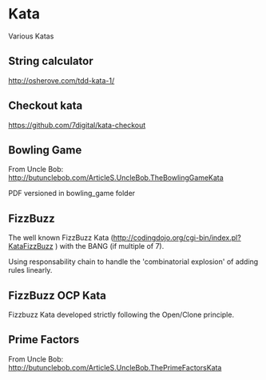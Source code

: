 # Kata
Various Katas

## String calculator
http://osherove.com/tdd-kata-1/

## Checkout kata
https://github.com/7digital/kata-checkout

## Bowling Game
From Uncle Bob: http://butunclebob.com/ArticleS.UncleBob.TheBowlingGameKata

PDF versioned in bowling_game folder

## FizzBuzz
The well known FizzBuzz Kata (http://codingdojo.org/cgi-bin/index.pl?KataFizzBuzz ) with the BANG (if multiple of 7).

Using responsability chain to handle the 'combinatorial explosion' of adding rules linearly.

##  FizzBuzz OCP Kata
Fizzbuzz Kata developed strictly following the Open/Clone principle.

## Prime Factors
From Uncle Bob: http://butunclebob.com/ArticleS.UncleBob.ThePrimeFactorsKata
